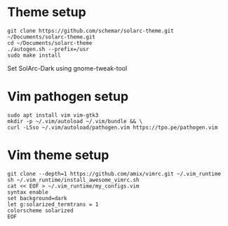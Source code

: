# Theme setup
```
git clone https://github.com/schemar/solarc-theme.git ~/Documents/solarc-theme.git
cd ~/Documents/solarc-theme
./autogen.sh --prefix=/usr
sudo make install
```
Set SolArc-Dark using gnome-tweak-tool

# Vim pathogen setup
```
sudo apt install vim vim-gtk3
mkdir -p ~/.vim/autoload ~/.vim/bundle && \
curl -LSso ~/.vim/autoload/pathogen.vim https://tpo.pe/pathogen.vim
```
# Vim theme setup
```
git clone --depth=1 https://github.com/amix/vimrc.git ~/.vim_runtime
sh ~/.vim_runtime/install_awesome_vimrc.sh
cat << EOF > ~/.vim_runtime/my_configs.vim
syntax enable
set background=dark
let g:solarized_termtrans = 1
colorscheme solarized
EOF
```
